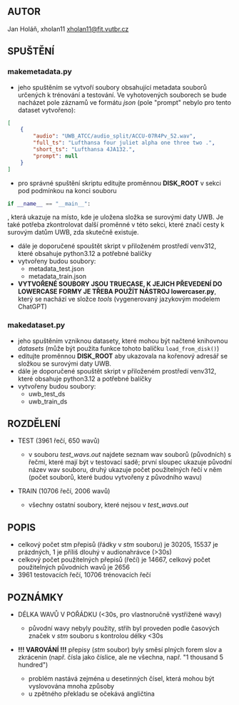 ## AUTOR

Jan Holáň, xholan11
xholan11@fit.vutbr.cz

## SPUŠTĚNÍ

### makemetadata.py

-   jeho spuštěním se vytvoří soubory obsahující metadata souborů určených k trénování a testování. Ve vyhotovených souborech se bude nacházet pole záznamů ve formátu _json_ (pole "prompt" nebylo pro tento dataset vytvořeno):

```json
[
	{
		"audio": "UWB_ATCC/audio_split/ACCU-07R4Pv_52.wav",
		"full_ts": "Lufthansa four juliet alpha one three two .",
		"short_ts": "Lufthansa 4JA132.",
		"prompt": null
	}
]
```

-   pro správné spuštění skriptu editujte proměnnou **DISK_ROOT** v sekci pod podmínkou na konci souboru

```python
if __name__ == "__main__":
```

, která ukazuje na místo, kde je uložena složka se surovými daty UWB. Je také potřeba zkontrolovat další proměnné v této sekci, které značí cesty k surovým datům UWB, zda skutečně existuje.

-   dále je doporučené spouštět skript v přiloženém prostředí venv312, které obsahuje python3.12 a potřebné balíčky
-   vytvořeny budou soubory:
    -   metadata_test.json
    -   metadata_train.json
-   **VYTVOŘENÉ SOUBORY JSOU TRUECASE, K JEJICH PŘEVEDENÍ DO LOWERCASE FORMY JE TŘEBA POUŽÍT NÁSTROJ lowercaser.py**, který se nachází ve složce _tools_ (vygenerovaný jazykovým modelem ChatGPT)

### makedataset.py

-   jeho spuštěním vzniknou datasety, které mohou být načtené knihovnou _datasets_ (může být použita funkce tohoto balíčku `load_from_disk()`)
-   editujte proměnnou **DISK_ROOT** aby ukazovala na kořenový adresář se složkou se surovými daty UWB.
-   dále je doporučené spouštět skript v přiloženém prostředí venv312, které obsahuje python3.12 a potřebné balíčky
-   vytvořeny budou soubory:
    -   uwb_test_ds
    -   uwb_train_ds

## ROZDĚLENÍ

-   TEST (3961 řečí, 650 wavů)

    -   v souboru _test_wavs.out_ najdete seznam wav souborů (původních) s řečmi, které mají být v testovací sadě; první sloupec ukazuje původní název wav souboru, druhý ukazuje počet použitelných řečí v něm (počet souborů, které budou vytvořeny z původního wavu)

-   TRAIN (10706 řečí, 2006 wavů)
    -   všechny ostatní soubory, které nejsou v _test_wavs.out_

## POPIS

-   celkový počet stm přepisů (řádky v _stm_ souboru) je 30205, 15537 je prázdných, 1 je příliš dlouhý v audionahrávce (>30s)
-   celkový počet použitelných přepisů (řečí) je 14667, celkový počet použitelných původních wavů je 2656
-   3961 testovacích řečí, 10706 trénovacích řečí

## POZNÁMKY

-   DÉLKA WAVŮ V POŘÁDKU (<30s, pro vlastnoručně vystřižené wavy)

    -   původní wavy nebyly použity, střih byl proveden podle časových značek v _stm_ souboru s kontrolou délky <30s

-   **!!! VAROVÁNÍ !!!** přepisy (_stm_ soubor) byly směsí plných forem slov a zkrácenin (např. čísla jako číslice, ale ne všechna, např. "1 thousand 5 hundred")

    -   problém nastává zejména u desetinných čísel, která mohou být vyslovována mnoha způsoby
    -   u zpětného překladu se očekává angličtina
